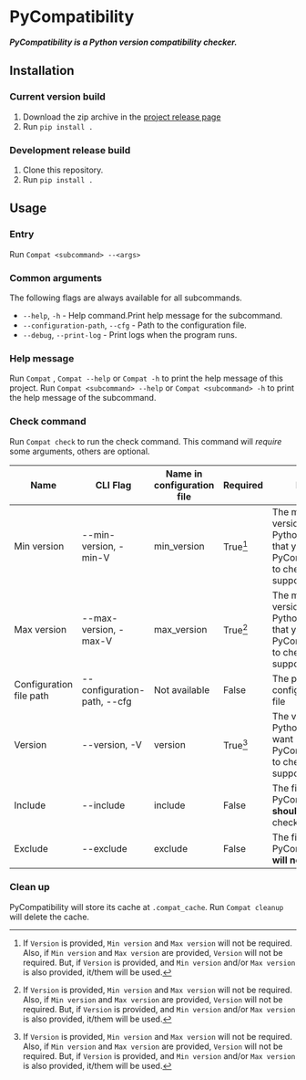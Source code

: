 <meta content="This is a README that this project WILL be in FUTURE.
The feature that implemented will add to /README.md">

# PyCompatibility

**_PyCompatibility is a Python version compatibility checker._**

## Installation

### Current version build
1. Download the zip archive in the [project release page](https://github.com/CaoGitHubUser/PyCompatibility/releases)
2. Run `pip install .`

### Development release build
1. Clone this repository.
2. Run `pip install .`

## Usage

### Entry
Run `Compat <subcommand> --<args>`

### Common arguments
The following flags are always available for all subcommands.
* `--help`, `-h` - Help command.Print help message for the subcommand.
* `--configuration-path`, `--cfg` - Path to the configuration file.
* `--debug`, `--print-log` - Print logs when the program runs.

### Help message
Run `Compat` , `Compat --help` or `Compat -h` to print the help message of this project.
Run `Compat <subcommand> --help` or `Compat <subcommand> -h` to print the help message of the subcommand.

### Check command
Run `Compat check` to run the check command.
This command will *require* some arguments, others are optional.

| Name                    | CLI Flag                    | Name in configuration file | Required | Help                                                                                        | Example                           |
|-------------------------|-----------------------------|----------------------------|----------|---------------------------------------------------------------------------------------------|-----------------------------------|
| Min version             | --min-version, -min-V       | min_version                | True[^1] | The min version of Python(3.xx) that you want PyCompatibility to check the supporting of it | --min-version 8                   |
| Max version             | --max-version, -max-V       | max_version                | True[^1] | The max version of Python(3.xx) that you want PyCompatibility to check the supporting of it | --max-version 11                  |
| Configuration file path | --configuration-path, --cfg | Not available              | False    | The path to the configuration file                                                          | --configuration-path example.json |
| Version                 | --version, -V               | version                    | True[^1] | The version of Python that you want PyCompatibility to check the supporting of it           | --version 8~11, --version 8-11    |
| Include                 | --include                   | include                    | False    | The files that PyCompatibility **should only** check                                        | --include ./*/example.include     |
| Exclude                 | --exclude                   | exclude                    | False    | The files that PyCompatibility **will not** check                                           | --exclude ./*/example.exclude     |

[^1]: If `Version` is provided, `Min version` and `Max version` will not be required.
Also, if `Min version` and `Max version` are provided, `Version` will not be required.
But, if `Version` is provided, and `Min version` and/or `Max version` is also provided,
it/them will be used.

### Clean up

PyCompatibility will store its cache at `.compat_cache`.
Run `Compat cleanup` will delete the cache.
